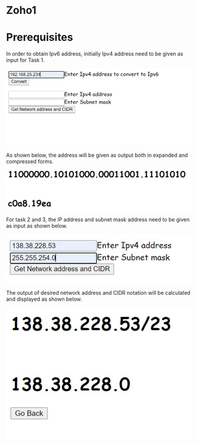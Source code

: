 # Zoho1
<h1>Prerequisites</h1>

In order to obtain Ipv6 address, initially Ipv4 address need to be given as input for Task 1.

![alt text](https://github.com/shashankkandaala2503/Zoho1/blob/main/Pictures/1.JPG)

As shown below, the address will be given as output both in expanded and compressed forms.

![alt text](https://github.com/shashankkandaala2503/Zoho1/blob/main/Pictures/2.JPG)

For task 2 and 3, the IP address and subnet mask address need to be given as input as shown below.

![alt text](https://github.com/shashankkandaala2503/Zoho1/blob/main/Pictures/3.JPG)

The output of desired network address and CIDR notation will be calculated and displayed as shown below.

![alt text](https://github.com/shashankkandaala2503/Zoho1/blob/main/Pictures/4.JPG)

